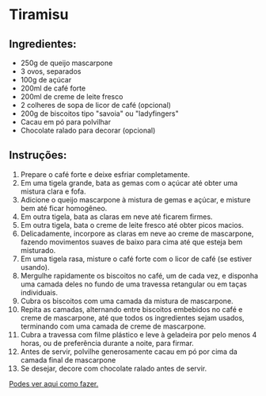 # Tiramisu

## Ingredientes:
- 250g de queijo mascarpone
- 3 ovos, separados
- 100g de açúcar
- 200ml de café forte
- 200ml de creme de leite fresco
- 2 colheres de sopa de licor de café (opcional)
- 200g de biscoitos tipo "savoia" ou "ladyfingers"
- Cacau em pó para polvilhar
- Chocolate ralado para decorar (opcional)

## Instruções:
1. Prepare o café forte e deixe esfriar completamente.
2. Em uma tigela grande, bata as gemas com o açúcar até obter uma mistura clara e fofa.
3. Adicione o queijo mascarpone à mistura de gemas e açúcar, e misture bem até ficar homogêneo.
4. Em outra tigela, bata as claras em neve até ficarem firmes.
5. Em outra tigela, bata o creme de leite fresco até obter picos macios.
6. Delicadamente, incorpore as claras em neve ao creme de mascarpone, fazendo movimentos suaves de baixo para cima até que esteja bem misturado.
7. Em uma tigela rasa, misture o café forte com o licor de café (se estiver usando).
8. Mergulhe rapidamente os biscoitos no café, um de cada vez, e disponha uma camada deles no fundo de uma travessa retangular ou em taças individuais.
9. Cubra os biscoitos com uma camada da mistura de mascarpone.
10. Repita as camadas, alternando entre biscoitos embebidos no café e creme de mascarpone, até que todos os ingredientes sejam usados, terminando com uma camada de creme de mascarpone.
11. Cubra a travessa com filme plástico e leve à geladeira por pelo menos 4 horas, ou de preferência durante a noite, para firmar.
12. Antes de servir, polvilhe generosamente cacau em pó por cima da camada final de mascarpone
13. Se desejar, decore com chocolate ralado antes de servir.


[Podes ver aqui como fazer.](https://galbani.pt/tiramisu/)
